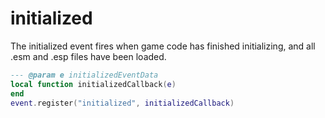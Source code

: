 # initialized

The initialized event fires when game code has finished initializing, and all .esm and .esp files have been loaded.

```lua
--- @param e initializedEventData
local function initializedCallback(e)
end
event.register("initialized", initializedCallback)
```

